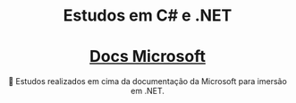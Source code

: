 <h1 align="center">Estudos em C# e .NET</h1>

<h1 align="center">
    <a href="https://docs.microsoft.com/pt-br/learn/"> Docs Microsoft</a>
</h1>
<p align="center">🚀 Estudos realizados em cima da documentação da Microsoft para imersão em .NET.</p>
